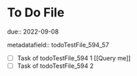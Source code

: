 # To Do File

due:: 2022-09-08

metadatafield:: todoTestFile_594\_57

- [ ] Task of todoTestFile_594 1 [[Query me]]
- [ ] Task of todoTestFile_594 2
